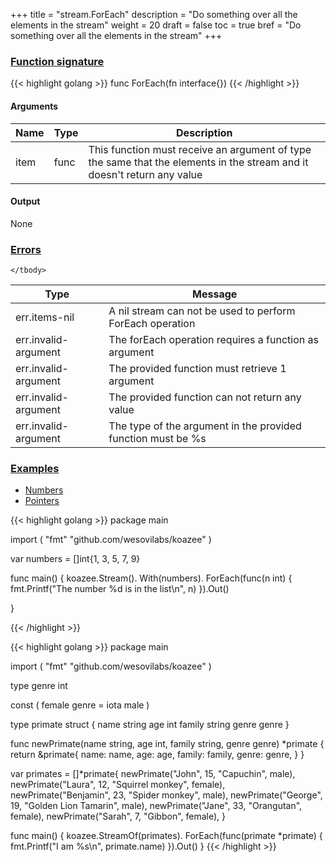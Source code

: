 +++
title = "stream.ForEach"
description = "Do something over all the elements in the stream"
weight = 20
draft = false
toc = true
bref = "Do something over all the elements in the stream"
+++

<h3 class="section-head" id="h-signature"><a href="#h-signature">Function signature</a></h3>
{{< highlight golang >}}
    func ForEach(fn interface{})
{{< /highlight >}}

<h4>Arguments</h4>
<table>
    <thead>
        <tr>
        <th>Name</th>
        <th>Type</th>
        <th>Description</th>
        </tr>
    </thead>
    <tbody>
      <tr>
        <td>item</td>
        <td>func</td>
        <td>This function must receive an argument of type the same that the elements in the stream and it doesn't return any value</td>
      </tr>
    </tbody>
</table>
<h4>Output</h4>
None

<h3 class="section-head" id="h-errors"><a href="#h-errors">Errors</a></h3>
<table>
    <thead>
        <tr>
        <th>Type</th>
        <th>Message</th>
        </tr>
    </thead>
    <tbody>
      <tr>
        <td>err.items-nil</td>
        <td>A nil stream can not be used to perform ForEach operation</td>
      </tr>
      <tr>
        <td>err.invalid-argument</td>
        <td>The forEach operation requires a function as argument</td>
      </tr>
      <tr>
        <td>err.invalid-argument</td>
        <td>The provided function must retrieve 1 argument</td>
      </tr>      
      <tr>
        <td>err.invalid-argument</td>
        <td>The provided function can not return any value</td>
      </tr>
      <tr>
        <td>err.invalid-argument</td>
        <td>The type of the argument in the provided function must be %s</td>
      </tr>
      
    </tbody>
</table>
<h3 class="section-head" id="h-examples"><a href="#h-examples">Examples</a></h3>
<nav class="tabs" data-component="tabs">
    <ul>
      <li class="active">
        <a href="#numbers">Numbers</a>
      </li>
      <li>
        <a href="#struct_pointers">Pointers</a>
      </li>
    </ul>
</nav>
<div id="numbers">
{{< highlight golang >}}
package main

import (
	"fmt"
	"github.com/wesovilabs/koazee"
)

var numbers = []int{1, 3, 5, 7, 9}

func main() {
	koazee.Stream().
		With(numbers).
		ForEach(func(n int) {
			fmt.Printf("The number %d is in the list\n", n)
		}).Out()

}


{{< /highlight >}}
</div>
<div id="struct_pointers">
{{< highlight golang >}}
package main

import (
	"fmt"
	"github.com/wesovilabs/koazee"
)

type genre int

const (
	female genre = iota
	male
)

type primate struct {
	name   string
	age    int
	family string
	genre  genre
}

func newPrimate(name string, age int, family string, genre genre) *primate {
	return &primate{
		name:   name,
		age:    age,
		family: family,
		genre:  genre,
	}
}

var primates = []*primate{
	newPrimate("John", 15, "Capuchin", male),
	newPrimate("Laura", 12, "Squirrel monkey", female),
	newPrimate("Benjamin", 23, "Spider monkey", male),
	newPrimate("George", 19, "Golden Lion Tamarin", male),
	newPrimate("Jane", 33, "Orangutan", female),
	newPrimate("Sarah", 7, "Gibbon", female),
}

func main() {
	koazee.StreamOf(primates).
		ForEach(func(primate *primate) {
			fmt.Printf("I am %s\n", primate.name)
		}).Out()
}
{{< /highlight >}}
</div>
